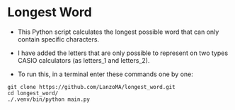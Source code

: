 # Longest Word

* This Python script calculates the longest possible word that can only contain specific characters.
* I have added the letters that are only possible to represent on two types CASIO calculators (as letters_1 and letters_2).

* To run this, in a terminal enter these commands one by one:

``` shell
git clone https://github.com/LanzoMA/longest_word.git
cd longest_word/
./.venv/bin/python main.py
```
